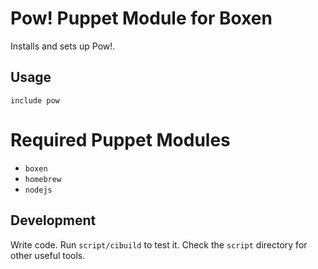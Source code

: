 # Pow! Puppet Module for Boxen

Installs and sets up Pow!.

## Usage

```puppet
include pow
```

# Required Puppet Modules

* `boxen`
* `homebrew`
* `nodejs`

## Development

Write code. Run `script/cibuild` to test it. Check the `script`
directory for other useful tools.
